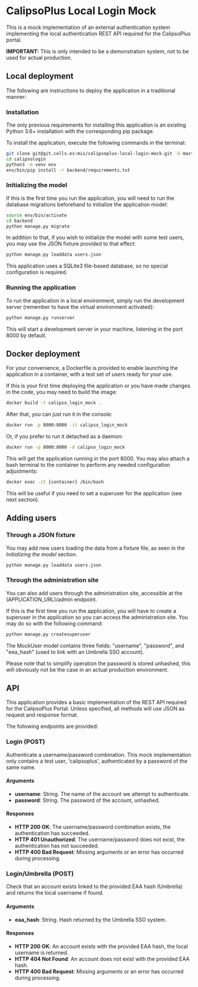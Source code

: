 # CalipsoPlus Local Login Mock

This is a mock implementation of an external authentication system implementing the local authentication REST API required for the CalipsoPlus portal.

**IMPORTANT:** This is only intended to be a demonstration system, not to be used for actual production.

## Local deployment
The following are instructions to deploy the application in a traditional manner:
### Installation
The only previous requirements for installing this application is an existing Python 3.6+ installation with the corresponding pip package.

To install the application, execute the following commands in the terminal:
```bash
git clone git@git.cells.es:mis/calipsoplus-local-login-mock.git -b master calipsologin
cd calipsologin
python3 -m venv env
env/bin/pip install -r backend/requirements.txt
```

### Initializing the model
If this is the first time you run the application, you will need to run the database migrations beforehand to initialize the application model:

```bash
source env/bin/activate
cd backend
python manage.py migrate
```

In addition to that, if you wish to initialize the model with some test users, you may use the JSON fixture provided to that effect:

```bash
python manage.py loaddata users.json
```

This application uses a SQLite3 file-based database, so no special configuration is required.


### Running the application
To run the application in a local environment, simply run the development server (remember to have the virtual environment activated):
```bash
python manage.py runserver
```
This will start a development server in your machine, listening in the port 8000 by default.


## Docker deployment
For your convenience, a Dockerfile is provided to enable launching the application in a container, with a test set of users ready for your use.

If this is your first time deploying the application or you have made changes in the code, you may need to build the image:
```bash
docker build -t calipso_login_mock .
```

After that, you can just run it in the console:
```bash
docker run -p 8000:8000 -it calipso_login_mock
```
Or, if you prefer to run it detached as a daemon:
```bash
docker run -p 8000:8000 -d calipso_login_mock
```

This will get the application running in the port 8000. You may also attach a bash terminal to the container to perform any needed configuration adjustments:

```bash
docker exec -it {container} /bin/bash
```
This will be useful if you need to set a superuser for the application (see next section).

## Adding users
### Through a JSON fixture
You may add new users loading the data from a fixture file, as seen in the *Initializing the model* section.

```bash
python manage.py loaddata users.json
```

### Through the administration site
You can also add users through the administration site, accessible at the (APPLICATION_URL)/admin endpoint.

If this is the first time you run the application, you will have to create a superuser in the application so you can access the administration site. You may do so with the following command:

```bash
python manage.py createsuperuser
```

The MockUser model contains three fields: "username", "password", and "eea_hash" (used to link with an Umbrella SSO account). 

Please note that to simplify operation the password is stored unhashed, this will obviously not be the case in an actual production environment.

## API
This application provides a basic implementation of the REST API required for the CalipsoPlus Portal. Unless specified, all methods will use JSON as request and response format. 

The following endpoints are provided:

### Login (POST)
Authenticate a username/password combination. This mock implementation only contains a test user, 'calipsoplus', authenticated by a password of the same name.

#### Arguments
* **username**: String. The name of the account we attempt to authenticate.
* **password**: String. The password of the account, unhashed.

#### Responses
* **HTTP 200 OK**: The username/password combination exists, the authentication has succeeded.
* **HTTP 401 Unauthorized**: The username/password does not exist, the authentication has not succeeded.
* **HTTP 400 Bad Request**: Missing arguments or an error has occurred during processing.


### Login/Umbrella (POST)
Check that an account exists linked to the provided EAA hash (Umbrella) and returns the local username if found.

#### Arguments
* **eaa_hash**: String. Hash returned by the Umbrella SSO system.

#### Responses
* **HTTP 200 OK**: An account exists with the provided EAA hash, the local username is returned.
* **HTTP 404 Not Found**: An account does not exist with the provided EAA hash.
* **HTTP 400 Bad Request**: Missing arguments or an error has occurred during processing.



